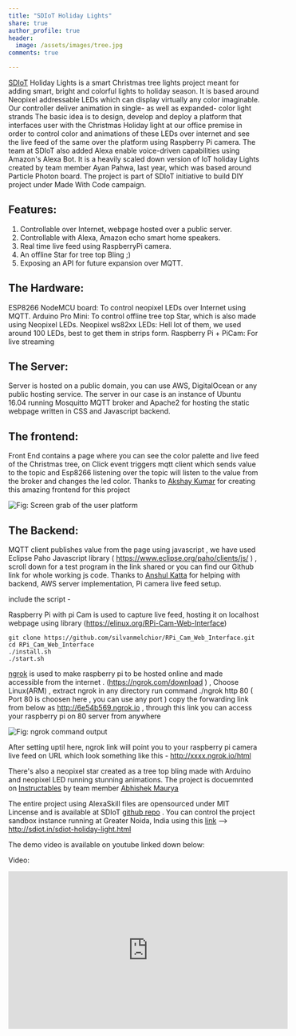 ```yaml
---
title: "SDIoT Holiday Lights"
share: true
author_profile: true
header:
  image: /assets/images/tree.jpg
comments: true  

---
```


[SDIoT](http://sdiot.in) Holiday Lights is a smart Christmas tree lights project meant for adding smart, bright and colorful lights to holiday season. It is based around Neopixel addressable LEDs which can display virtually any color imaginable. Our controller deliver animation in single- as well as expanded- color light strands The basic idea is to design, develop and deploy a platform that interfaces user with the Christmas Holiday light at our office premise in order to control color and animations of these LEDs over internet and see the live feed of the same over the platform using Raspberry Pi camera. The team at SDIoT also added Alexa enable voice-driven capabilities using Amazon's Alexa Bot. It is a heavily scaled down version of IoT holiday Lights created by team member Ayan Pahwa, last year, which was based around Particle Photon board. The project is part of SDIoT initiative to build DIY project under Made With Code campaign. 

## Features:

1. Controllable over Internet, webpage hosted over a public server.
2. Controllable with Alexa, Amazon echo smart home speakers.
3. Real time live feed using RaspberryPi camera.
4. An offline Star for tree top Bling ;)
5. Exposing an API for future expansion over MQTT.

## The Hardware:

ESP8266 NodeMCU board: To control neopixel LEDs over Internet using MQTT.
Arduino Pro Mini: To control offline tree top Star, which is also made using Neopixel LEDs.
Neopixel ws82xx LEDs: Hell lot of them, we used around 100 LEDs, best to get them in strips form.
Raspberry Pi + PiCam: For live streaming

## The Server: 

Server is hosted on a public domain, you can use AWS, DigitalOcean or any public hosting service. The server in our case is an instance of Ubuntu 16.04 running Mosquitto MQTT broker and Apache2 for hosting the static webpage written in CSS and Javascript backend.

## The frontend:

Front End contains a page where you can see the color palette and live feed of the Christmas tree, on Click event triggers mqtt client which sends value to the topic and Esp8266 listening over the topic will listen to the value from the broker and changes the led color. Thanks to [Akshay Kumar](https://github.com/git-akshay) for creating this amazing frontend for this project


![Fig: Screen grab of the user platform ](https://iayanpahwa.github.io/assets/images/FE/jpg "Fig: Screen grab of the user platform")

## The Backend:

MQTT client publishes value from the page using javascript , we have used Eclipse Paho Javascript library ( https://www.eclipse.org/paho/clients/js/ ) , scroll down for a test program in the link shared or you can find our Github link for whole working js code. Thanks to [Anshul Katta](https://www.linkedin.com/in/anshul-katta-93a48354) for helping with backend, AWS server implementation, Pi camera live feed setup.

include the script - <script src="https://cdnjs.cloudflare.com/ajax/libs/paho-mqtt/1.0.1/mqttws31.min.js" type="text/javascript"></script>


Raspberry Pi with pi Cam is used to capture live feed, hosting it on localhost webpage using library (https://elinux.org/RPi-Cam-Web-Interface) 

```
git clone https://github.com/silvanmelchior/RPi_Cam_Web_Interface.git
cd RPi_Cam_Web_Interface
./install.sh
./start.sh

```

[ngrok](https://ngrok.com/) is used to make raspberry pi to be hosted online and made accessible from the internet .  (https://ngrok.com/download ) , Choose Linux(ARM) , extract ngrok  in any directory
run command ./ngrok http 80  ( Port 80 is choosen here , you can use any port )
copy the forwarding link from below as http://6e54b569.ngrok.io , through this link you can access your raspberry pi on 80 server from anywhere 

![Fig: ngrok command output](https://iayanpahwa.github.io/assets/images/ng.jpg "Fig: ngrok command output")


After setting uptil here, ngrok link will point you to your raspberry pi camera live feed on URL which look something like this - http://xxxx.ngrok.io/html

There's also a neopixel star created as a tree top bling made with Arduino and neopixel LED running stunning animations. The project is docuemnted on [Instructables](https://www.instructables.com/id/Christmas-Tree-Stop-Star-Bling/) by team member [Abhishek Maurya](https://github.com/iabhi16)

The entire project using AlexaSkill files are opensourced under MIT Lincense and is available at SDIoT [github repo](https://github.com/Team-SDIoT/IoT-Holiday-Lights) . You can control the project sandbox instance running at Greater Noida, India using this [link]() --> http://sdiot.in/sdiot-holiday-light.html

The demo video is available on youtube linked down below:

Video:
<iframe width="560" height="315" src="https://www.youtube.com/embed/XNCqcjIpwTw" frameborder="0" gesture="media" allow="encrypted-media" allowfullscreen></iframe>
